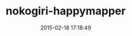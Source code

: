 ---
layout: post
title:  "nokogiri-happymapper"
repo:   "dam5s/happymapper"
date:   2015-02-18 17:18:49
gemurl: http://github.com/dam5s/happymapper
---